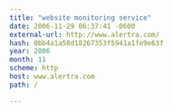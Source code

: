 ```yaml
---
title: "website monitoring service"
date: 2006-11-29 06:37:41 -0600
external-url: http://www.alertra.com/
hash: 0bb4a1a58d18267353f5941a1fe9e63f
year: 2006
month: 11
scheme: http
host: www.alertra.com
path: /

---
```



